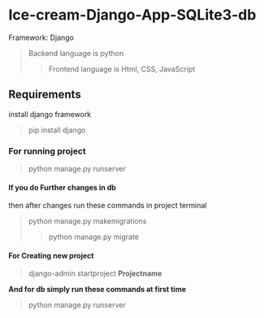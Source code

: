 # Ice-cream-Django-App-SQLite3-db
Framework: Django
>Backend language is python
>>Frontend language is Html, CSS, JavaScript

## Requirements
install django framework
>pip install django

### For running project
>python manage.py runserver

#### If you do Further changes in db 
then after changes run these commands in project terminal
>python manage.py makemigrations
>>python manage.py migrate

#### For Creating new project
>django-admin startproject **Projectname**

**And for db simply run these commands at first time**
>python manage.py runserver 
